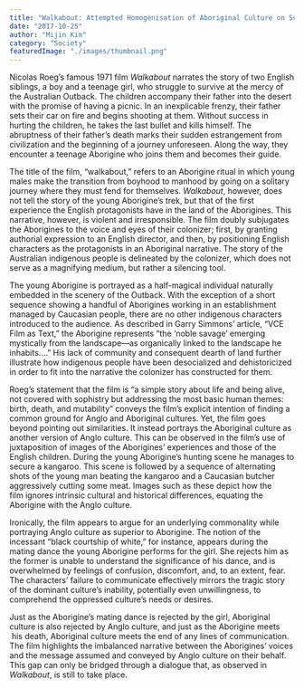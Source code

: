 ```yaml
---
title: "Walkabout: Attempted Homogenisation of Aboriginal Culture on Screen"
date: "2017-10-25"
author: "Mijin Kim"
category: "Society"
featuredImage: "./images/thumbnail.png"
---
```


Nicolas Roeg’s famous 1971 film _Walkabout_ narrates the story of two English siblings, a boy and a teenage girl, who struggle to survive at the mercy of the Australian Outback. The children accompany their father into the desert with the promise of having a picnic. In an inexplicable frenzy, their father sets their car on fire and begins shooting at them. Without success in hurting the children, he takes the last bullet and kills himself. The abruptness of their father’s death marks their sudden estrangement from civilization and the beginning of a journey unforeseen. Along the way, they encounter a teenage Aborigine who joins them and becomes their guide.

The title of the film, “walkabout,” refers to an Aborigine ritual in which young males make the transition from boyhood to manhood by going on a solitary journey where they must fend for themselves. _Walkabout_, however, does not tell the story of the young Aborigine’s trek, but that of the first experience the English protagonists have in the land of the Aborigines. This narrative, however, is violent and irresponsible. The film doubly subjugates the Aborigines to the voice and eyes of their colonizer; first, by granting authorial expression to an English director, and then, by positioning English characters as the protagonists in an Aboriginal narrative. The story of the Australian indigenous people is delineated by the colonizer, which does not serve as a magnifying medium, but rather a silencing tool.

The young Aborigine is portrayed as a half-magical individual naturally embedded in the scenery of the Outback. With the exception of a short sequence showing a handful of Aborigines working in an establishment managed by Caucasian people, there are no other indigenous characters introduced to the audience. As described in Garry Simmons’ article, “VCE Film as Text,” the Aborigine represents “the ‘noble savage’ emerging mystically from the landscape—as organically linked to the landscape he inhabits….” His lack of community and consequent dearth of land further illustrate how indigenous people have been desocialized and dehistoricized in order to fit into the narrative the colonizer has constructed for them.

Roeg’s statement that the film is “a simple story about life and being alive, not covered with sophistry but addressing the most basic human themes: birth, death, and mutability” conveys the film’s explicit intention of finding a common ground for Anglo and Aboriginal cultures. Yet, the film goes beyond pointing out similarities. It instead portrays the Aboriginal culture as another version of Anglo culture. This can be observed in the film’s use of juxtaposition of images of the Aborigines’ experiences and those of the English children. During the young Aborigine’s hunting scene he manages to secure a kangaroo. This scene is followed by a sequence of alternating shots of the young man beating the kangaroo and a Caucasian butcher aggressively cutting some meat. Images such as these depict how the film ignores intrinsic cultural and historical differences, equating the Aborigine with the Anglo culture.

Ironically, the film appears to argue for an underlying commonality while portraying Anglo culture as superior to Aborigine. The notion of the incessant “black courtship of white,” for instance, appears during the mating dance the young Aborigine performs for the girl. She rejects him as the former is unable to understand the significance of his dance, and is overwhelmed by feelings of confusion, discomfort, and, to an extent, fear. The characters’ failure to communicate effectively mirrors the tragic story of the dominant culture’s inability, potentially even unwillingness, to comprehend the oppressed culture’s needs or desires.

Just as the Aborigine’s mating dance is rejected by the girl, Aboriginal culture is also rejected by Anglo culture, and just as the Aborigine meets  his death, Aboriginal culture meets the end of any lines of communication. The film highlights the imbalanced narrative between the Aborigines’ voices and the message assumed and conveyed by Anglo culture on their behalf. This gap can only be bridged through a dialogue that, as observed in _Walkabout_, is still to take place.
